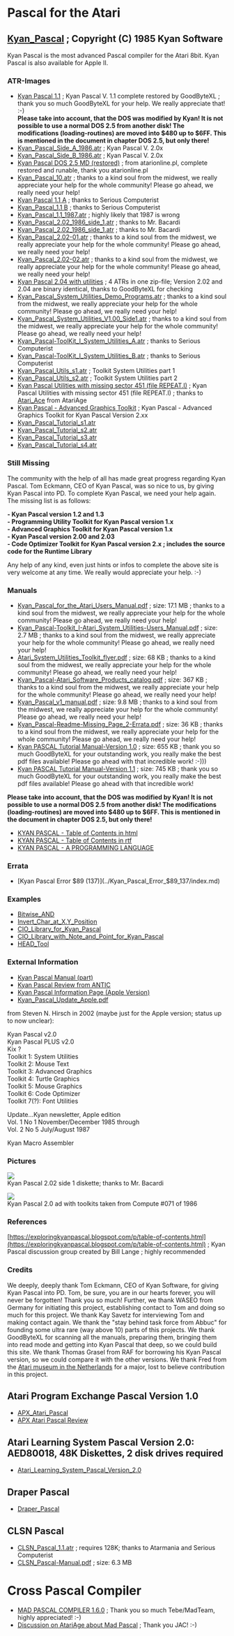 # Pascal for the Atari  
  
## [Kyan_Pascal](../Kyan_Pascal/index.md) ; Copyright (C) 1985 Kyan Software  
  
Kyan Pascal is the most advanced Pascal compiler for the Atari 8bit. Kyan Pascal is also available for Apple II.  
  
### ATR-Images  
- [Kyan Pascal 1.1](attachments/KP1_SS_ED_V3_GBXL.atr) ; Kyan Pascal V. 1.1 complete restored by GoodByteXL ; thank you so much GoodByteXL for your help. We really appreciate that! :-)  
__Please take into account, that the DOS was modified by Kyan! It is not possible to use a normal DOS 2.5 from another disk! The modifications (loading-routines) are moved into $480 up to $6FF. This is mentioned in the document in chapter DOS 2.5, but only there!__  
- [Kyan_Pascal_Side_A_1986.atr](attachments/Kyan_Pascal_Side_A_1986.atr) ; Kyan Pascal V. 2.0x  
- [Kyan_Pascal_Side_B_1986.atr](attachments/Kyan_Pascal_Side_B_1986.atr) ; Kyan Pascal V. 2.0x  
- [Kyan Pascal DOS 2.5 MD (restored)](attachments/Kyan_Pascal_DOS_2.5_MD_restored.atr) ; from atarionline.pl, complete restored and runable, thank you atarionline.pl  
- [Kyan_Pascal_10.atr](attachments/Kyan_Pascal_10.atr) ; thanks to a kind soul from the midwest, we really appreciate your help for the whole community! Please go ahead, we really need your help!  
- [Kyan Pascal 1.1 A](attachments/Kyan_Pascal_1.1_A.atr) ; thanks to Serious Computerist  
- [Kyan_Pascal_1.1 B](attachments/Kyan_Pascal_1.1_B.atr) ; thanks to Serious Computerist  
- [Kyan_Pascal_1.1_1987.atr](attachments/Kyan_Pascal_1.1_1987.atr) ; highly likely that 1987 is wrong  
- [Kyan_Pascal_2.02_1986_side_1.atr](attachments/Kyan_Pascal_2.02_1986_side_1.atr) ; thanks to Mr. Bacardi  
- [Kyan_Pascal_2.02_1986_side_1.atr](attachments/Kyan_Pascal_2.02_1986_side_1.atr) ; thanks to Mr. Bacardi  
- [Kyan_Pascal_2.02-01.atr](attachments/Kyan_Pascal_2.02-01.atr) ; thanks to a kind soul from the midwest, we really appreciate your help for the whole community! Please go ahead, we really need your help!  
- [Kyan_Pascal_2.02-02.atr](attachments/Kyan_Pascal_2.02-02.atr) ; thanks to a kind soul from the midwest, we really appreciate your help for the whole community! Please go ahead, we really need your help!  
- [Kyan Pascal 2.04 with utilities](attachments/Kyan_Pascal_2.04_with_utilities.zip) ; 4 ATRs in one zip-file; Version 2.02 and 2.04 are binary identical, thanks to GoodByteXL for checking  
- [Kyan_Pascal_System_Utilities_Demo_Programs.atr](attachments/Kyan_Pascal_System_Utilities_Demo_Programs.atr) ; thanks to a kind soul from the midwest, we really appreciate your help for the whole community! Please go ahead, we really need your help!  
- [Kyan_Pascal_System_Utilities_V1.00_Side1.atr](attachments/Kyan_Pascal_System_Utilities_V1.00_Side1.atr) ; thanks to a kind soul from the midwest, we really appreciate your help for the whole community! Please go ahead, we really need your help!  
- [Kyan_Pascal-ToolKit_I_System_Utilities_A.atr](attachments/Kyan_Pascal-ToolKit_I_System_Utilities_A.atr) ; thanks to Serious Computerist  
- [Kyan_Pascal-ToolKit_I_System_Utilities_B.atr](attachments/Kyan_Pascal-ToolKit_I_System_Utilities_B.atr) ; thanks to Serious Computerist  
- [Kyan_Pascal_Utils_s1.atr](attachments/Kyan_Pascal_Utils_s1.atr) ; Toolkit System Utilities part 1  
- [Kyan_Pascal_Utils_s2.atr](attachments/Kyan_Pascal_Utils_s2.atr) ; Toolkit System Utilities part 2  
- [Kyan Pascal Utilities with missing sector 451 (file REPEAT.I)](attachments/KYANUTILS1.ATR) ; Kyan Pascal Utilities with missing sector 451 (file REPEAT.I) ; thanks to [Atari_Ace](https://atariage.com/forums/topic/262217-lets-make-kyan-pascal-great-again-atari-first/?do=findComment&comment=4673610) from AtariAge  
- [Kyan Pascal - Advanced Graphics Toolkit](attachments/Toolkit_III.atr) ; Kyan Pascal - Advanced Graphics Toolkit for Kyan Pascal Version 2.xx  
- [Kyan_Pascal_Tutorial_s1.atr](attachments/Kyan_Pascal_Tutorial_s1.atr)  
- [Kyan_Pascal_Tutorial_s2.atr](attachments/Kyan_Pascal_Tutorial_s2.atr)  
- [Kyan_Pascal_Tutorial_s3.atr](attachments/Kyan_Pascal_Tutorial_s3.atr)  
- [Kyan_Pascal_Tutorial_s4.atr](attachments/Kyan_Pascal_Tutorial_s4.atr)  
  
### __Still Missing__  
The community with the help of all has made great progress regarding Kyan Pascal. Tom Eckmann, CEO of Kyan Pascal, was so nice to us, by giving Kyan Pascal into PD. To complete Kyan Pascal, we need your help again. The missing list is as follows:  
  
__- Kyan Pascal version 1.2 and 1.3__  
__- Programming Utility Toolkit for Kyan Pascal version 1.x__  
__- Advanced Graphics Toolkit for Kyan Pascal version 1.x__  
__- Kyan Pascal version 2.00 and 2.03__  
__- Code Optimizer Toolkit for Kyan Pascal version 2.x ; includes the source code for the Runtime Library__  
  
Any help of any kind, even just hints or infos to complete the above site is very welcome at any time. We really would appreciate your help. :-)  
  
### Manuals  
- [Kyan_Pascal_for_the_Atari_Users_Manual.pdf](attachments/Kyan_Pascal_for_the_Atari_Users_Manual.pdf) ; size: 17.1 MB ; thanks to a kind soul from the midwest, we really appreciate your help for the whole community! Please go ahead, we really need your help!  
- [Kyan_Pascal-Toolkit_I-Atari_System_Utilities-Users_Manual.pdf](attachments/Kyan_Pascal-Toolkit_I-Atari_System_Utilities-Users_Manual.pdf) ; size: 2.7 MB ; thanks to a kind soul from the midwest, we really appreciate your help for the whole community! Please go ahead, we really need your help!  
- [Atari_System_Utilities_Toolkit_flyer.pdf](attachments/Atari_System_Utilities_Toolkit_flyer.pdf) ; size: 68 KB ; thanks to a kind soul from the midwest, we really appreciate your help for the whole community! Please go ahead, we really need your help!  
- [Kyan_Pascal-Atari_Software_Products_catalog.pdf](attachments/Kyan_Pascal-Atari_Software_Products_catalog.pdf) ; size: 367 KB ; thanks to a kind soul from the midwest, we really appreciate your help for the whole community! Please go ahead, we really need your help!  
- [Kyan_Pascal_v1_manual.pdf](attachments/Kyan_Pascal_v1_manual.pdf) ; size: 9.8 MB ; thanks to a kind soul from the midwest, we really appreciate your help for the whole community! Please go ahead, we really need your help!  
- [Kyan_Pascal-Readme-Missing_Page_2-Errata.pdf](attachments/Kyan_Pascal-Readme-Missing_Page_2-Errata.pdf) ; size: 36 KB ; thanks to a kind soul from the midwest, we really appreciate your help for the whole community! Please go ahead, we really need your help!  
- [Kyan PASCAL Tutorial Manual-Version 1.0](attachments/Kyan_Pascal_Tutorial_Manual.pdf) ; size: 655 KB ; thank you so much GoodByteXL for your outstanding work, you really make the best pdf files available! Please go ahead with that incredible work! :-)))  
- [Kyan PASCAL Tutorial Manual-Version 1.1](attachments/Kyan_Pascal_V1-1_2020.pdf) ; size: 745 KB ; thank you so much GoodByteXL for your outstanding work, you really make the best pdf files available! Please go ahead with that incredible work!  
  
__Please take into account, that the DOS was modified by Kyan! It is not possible to use a normal DOS 2.5 from another disk! The modifications (loading-routines) are moved into $480 up to $6FF. This is mentioned in the document in chapter DOS 2.5, but only there!__  
- [KYAN PASCAL - Table of Contents in html](attachments/KYAN_PASCAL-Table_of_Contents.html)  
- [KYAN PASCAL - Table of Contents in rtf](attachments/KYAN_PASCAL-Table_of_Contents.rtf)  
- [KYAN PASCAL - A PROGRAMMING LANGUAGE](http://cerebro.xu.edu/~ryanr/atari/kyan.html)  
  
### Errata  
- [Kyan Pascal Error $89 (137)](../Kyan_Pascal_Error_$89_137/index.md)  
  
### Examples  
  
- [Bitwise_AND](../Bitwise_AND/index.md)  
- [Invert_Char_at_X.Y_Position](../Invert_Char_at_X.Y_Position/index.md)  
- [CIO_Library_for_Kyan_Pascal](../CIO_Library_for_Kyan_Pascal/index.md)  
- [CIO_Library_with_Note_and_Point_for_Kyan_Pascal](../CIO_Library_with_Note_and_Point_for_Kyan_Pascal/index.md)  
- [HEAD_Tool](../HEAD_Tool/index.md)  
  
### External Information  
  
- [Kyan Pascal Manual (part)](http://cerebro.xu.edu/~ryanr/atari/kyan.html)  
- [Kyan Pascal Review from ANTIC](http://www.atarimagazines.com/v4n7/kyanpascal.html)  
- [Kyan Pascal Information Page (Apple Version)](http://www.appleoldies.ca/kix/)  
- [Kyan_Pascal_Update_Apple.pdf](attachments/Kyan_Pascal_Update_Apple.pdf)  
  
from Steven N. Hirsch in 2002 (maybe just for the Apple version; status up to now unclear):  
  
Kyan Pascal v2.0  
Kyan Pascal PLUS v2.0  
Kix ?  
Toolkit 1: System Utilities  
Toolkit 2: Mouse Text  
Toolkit 3: Advanced Graphics  
Toolkit 4: Turtle Graphics  
Toolkit 5: Mouse Graphics  
Toolkit 6: Code Optimizer  
Toolkit 7(?): Font Utilities  
  
Update...Kyan newsletter, Apple edition  
Vol. 1 No 1 November/December 1985 through  
Vol. 2 No 5 July/August 1987  
  
Kyan Macro Assembler  
  
### Pictures  
![](attachments/Disk_2_02.jpg)  
Kyan Pascal 2.02 side 1 diskette; thanks to Mr. Bacardi  
  
![](attachments/Ad.jpg)  
Kyan Pascal 2.0 ad with toolkits taken from Compute #071 of 1986  
  
### References  
[https://exploringkyanpascal.blogspot.com/p/table-of-contents.html](https://exploringkyanpascal.blogspot.com/p/table-of-contents.html) ; Kyan Pascal discussion group created by Bill Lange ; highly recommended  
  
### Credits  
We deeply, deeply thank Tom Eckmann, CEO of Kyan Software, for giving Kyan Pascal into PD. Tom, be sure, you are in our hearts forever, you will never be forgotten! Thank you so much! Further, we thank WASEO from Germany for initiating this project, establishing contact to Tom and doing so much for this project. We thank Kay Savetz for interviewing Tom and making contact again. We thank the "stay behind task force from Abbuc" for founding some ultra rare (way above 10) parts of this projects. We thank GoodByteXL for scanning all the manuals, preparing them, bringing them into read mode and getting into Kyan Pascal that deep, so we could build this site. We thank Thomas Grasel from RAF for borrowing his Kyan Pascal version, so we could compare it with the other versions. We thank Fred from the [Atari museum in the Netherlands](https://atarimuseum.nl/) for a major, lost to believe contribution in this project.  
  
## Atari Program Exchange Pascal Version 1.0  
  
- [APX_Atari_Pascal](../APX_Atari_Pascal/index.md)  
- [APX Atari Pascal Review](http://www.cyberroach.com/analog/an11/pascal.htm)  
  
## Atari Learning System Pascal Version 2.0: AED80018, 48K Diskettes, 2 disk drives required  
  
- [Atari_Learning_System_Pascal_Version_2.0](../Atari_Learning_System_Pascal_Version_2.0/index.md)  
  
## Draper Pascal  
  
- [Draper_Pascal](../Draper_Pascal/index.md)  
  
  
## CLSN Pascal  
  
- [CLSN_Pascal_1.1.atr](attachments/CLSN_Pascal_1.1.atr) ; requires 128K; thanks to Atarmania and Serious Computerist  
- [CLSN_Pascal-Manual.pdf](attachments/CLSN_Pascal-Manual.pdf) ; size: 6.3 MB  
  
# Cross Pascal Compiler  
- [MAD PASCAL COMPILER 1.6.0](http://mads.atari8.info/) ; Thank you so much Tebe/MadTeam, highly appreciated! :-)  
- [Discussion on AtariAge about Mad Pascal](https://atariage.com/forums/topic/145386-wudsn-ide-the-free-integrated-atari-8-bit-development-plugin-for-eclipse/page/25/?tab=comments#comment-4340150) ; Thank you JAC! :-)  
